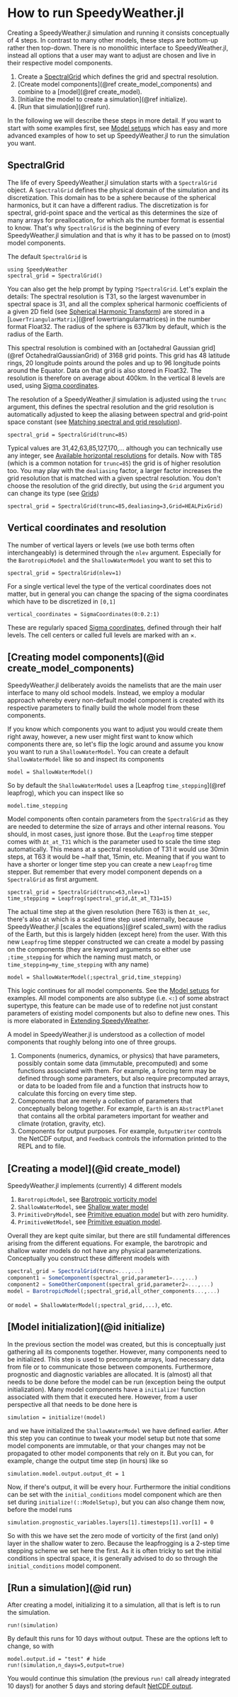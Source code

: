 # How to run SpeedyWeather.jl

Creating a SpeedyWeather.jl simulation and running it consists conceptually of 4 steps.
In contrast to many other models, these steps are bottom-up rather then top-down.
There is no monolithic interface to SpeedyWeather.jl, instead all options that a
user may want to adjust are chosen and live in their respective model components.

1. Create a [SpectralGrid](@ref) which defines the grid and spectral resolution.
2. [Create model components](@ref create_model_components) and combine to a [model](@ref create_model).
3. [Initialize the model to create a simulation](@ref initialize).
4. [Run that simulation](@ref run).

In the following we will describe these steps in more detail.
If you want to start with some examples first, see [Model setups](@ref)
which has easy and more advanced examples of how to set up
SpeedyWeather.jl to run the simulation you want.

## SpectralGrid

The life of every SpeedyWeather.jl simulation starts with a `SpectralGrid` object.
A `SpectralGrid` defines the physical domain of the simulation and its discretization.
This domain has to be a sphere because of the spherical harmonics, but it can have a different radius.
The discretization is for spectral, grid-point space and the vertical as this determines the size of many
arrays for preallocation, for which als the number format is essential to know.
That's why `SpectralGrid` is the beginning of every SpeedyWeather.jl simulation and that is why
it has to be passed on to (most) model components.

The default `SpectralGrid` is

```@example howto
using SpeedyWeather
spectral_grid = SpectralGrid()
```
You can also get the help prompt by typing `?SpectralGrid`.
Let's explain the details: The spectral resolution is T31, so the largest
wavenumber in spectral space is 31, and all the complex spherical harmonic
coefficients of a given 2D field (see [Spherical Harmonic Transform](@ref))
are stored in a [`LowerTriangularMatrix`](@ref lowertriangularmatrices)
in the number format Float32. The radius of the sphere is
6371km by default, which is the radius of the Earth.

This spectral resolution is combined with an
[octahedral Gaussian grid](@ref OctahedralGaussianGrid) of 3168 grid points.
This grid has 48 latitude rings, 20 longitude points around the poles
and up to 96 longitude points around the Equator. Data on that
grid is also stored in Float32. The resolution is therefore on average about 400km.
In the vertical 8 levels are used, using [Sigma coordinates](@ref).

The resolution of a SpeedyWeather.jl simulation is adjusted using the
`trunc` argument, this defines the spectral resolution and the grid
resolution is automatically adjusted to keep the aliasing between
spectral and grid-point space constant (see [Matching spectral and grid resolution](@ref)).
```@example howto
spectral_grid = SpectralGrid(trunc=85)
```
Typical values are 31,42,63,85,127,170,... although you can technically
use any integer, see [Available horizontal resolutions](@ref) for details.
Now with T85 (which is a common notation for `trunc=85`) the grid
is of higher resolution too. You may play with the `dealiasing` factor,
a larger factor increases the grid resolution that is matched with a given
spectral resolution. You don't choose the resolution of the grid directly,
but using the `Grid` argument you can change its type (see [Grids](@ref))
```@example howto
spectral_grid = SpectralGrid(trunc=85,dealiasing=3,Grid=HEALPixGrid)
```

## Vertical coordinates and resolution

The number of vertical layers or levels (we use both terms often interchangeably)
is determined through the `nlev` argument. Especially for the
`BarotropicModel` and the `ShallowWaterModel` you want to set this to
```@example howto
spectral_grid = SpectralGrid(nlev=1)
```
For a single vertical level the type of the vertical coordinates does not matter,
but in general you can change the spacing of the sigma coordinates
which have to be discretized in ``[0,1]``
```@example howto
vertical_coordinates = SigmaCoordinates(0:0.2:1)
```
These are regularly spaced [Sigma coordinates](@ref), defined through their half levels.
The cell centers or called full levels are marked with an ×.

## [Creating model components](@id create_model_components)

SpeedyWeather.jl deliberately avoids the namelists that are the main
user interface to many old school models. Instead, we employ a modular approach
whereby every non-default model component is created with its respective
parameters to finally build the whole model from these components.

If you know which components you want to adjust you would create them right away,
however, a new user might first want to know which components there are,
so let's flip the logic around and assume you know you want to run a `ShallowWaterModel`.
You can create a default `ShallowWaterModel` like so and inspect its components
```@example howto
model = ShallowWaterModel()
```

So by default the `ShallowWaterModel` uses a [Leapfrog `time_stepping`](@ref leapfrog),
which you can inspect like so
```@example howto
model.time_stepping
```

Model components often contain parameters from the `SpectralGrid` as they are needed
to determine the size of arrays and other internal reasons. You should, in most cases,
just ignore those. But the `Leapfrog` time stepper comes with `Δt_at_T31` which
is the parameter used to scale the time step automatically. This means at a spectral
resolution of T31 it would use 30min steps, at T63 it would be ~half that, 15min, etc.
Meaning that if you want to have a shorter or longer time step you can create a new
`Leapfrog` time stepper. But remember that every model component depends on a
`SpectralGrid` as first argument.
```@example howto
spectral_grid = SpectralGrid(trunc=63,nlev=1)
time_stepping = Leapfrog(spectral_grid,Δt_at_T31=15)
```
The actual time step at the given resolution (here T63) is then `Δt_sec`, there's
also `Δt` which is a scaled time step used internally, because SpeedyWeather.jl
[scales the equations](@ref scaled_swm) with the radius of the Earth,
but this is largely hidden (except here) from the user. With this new 
`Leapfrog` time stepper constructed we can create a model by passing
on the components (they are keyword arguments so either use `;time_stepping`
for which the naming must match, or `time_stepping=my_time_stepping` with
any name)
```@example howto
model = ShallowWaterModel(;spectral_grid,time_stepping)
```
This logic continues for all model components. See the [Model setups](@ref)
for examples. All model components are also subtype (i.e. `<:`) of
some abstract supertype, this feature can be made use of to redefine
not just constant parameters of existing model components but also
to define new ones. This is more elaborated in [Extending SpeedyWeather](@ref).

A model in SpeedyWeather.jl is understood as a collection of model components that
roughly belong into one of three groups. 

1. Components (numerics, dynamics, or physics) that have parameters, possibly contain some data (immutable, precomputed) and some functions associated with them. For example, a forcing term may be defined through some parameters, but also require precomputed arrays, or data to be loaded from file and a function that instructs how to calculate this forcing on every time step.
2. Components that are merely a collection of parameters that conceptually belong together. For example, `Earth` is an `AbstractPlanet` that contains all the orbital parameters important for weather and climate (rotation, gravity, etc).
3. Components for output purposes. For example, `OutputWriter` controls the NetCDF output, and `Feedback` controls the information printed to the REPL and to file.

## [Creating a model](@id create_model)

SpeedyWeather.jl implements (currently) 4 different models

1. `BarotropicModel`, see [Barotropic vorticity model](@ref)
2. `ShallowWaterModel`, see [Shallow water model](@ref)
3. `PrimitiveDryModel`, see [Primitive equation model](@ref) but with zero humidity.
4. `PrimitiveWetModel`, see [Primitive equation model](@ref).

Overall they are kept quite similar, but there are still fundamental
differences arising from the different equations. For example,
the barotropic and shallow water models do not have any physical
parameterizations. Conceptually you construct these different models with

```julia
spectral_grid = SpectralGrid(trunc=...,...)
component1 = SomeComponent(spectral_grid,parameter1=...,...)
component2 = SomeOtherComponent(spectral_grid,parameter2=...,...)
model = BarotropicModel(;spectral_grid,all_other_components...,...)
```
or `model = ShallowWaterModel(;spectral_grid,...)`, etc.

## [Model initialization](@id initialize)

In the previous section the model was created, but this is conceptually
just gathering all its components together. However, many components
need to be initialized. This step is used to precompute arrays,
load necessary data from file or to communicate those between components.
Furthermore, prognostic and diagnostic variables are allocated.
It is (almost) all that needs to be done before the model can be run
(exception being the output initialization). Many model components
have a `initialize!` function associated with them that it executed here.
However, from a user perspective all that needs to be done here is
```@example howto
simulation = initialize!(model)
```
and we have initialized the `ShallowWaterModel` we have defined earlier.
After this step you can continue to tweak your model setup but note that
some model components are immutable, or that your changes may not be
propagated to other model components that rely on it. But you can, for
example, change the output time step (in hours) like so
```@example howto
simulation.model.output.output_dt = 1
```
Now, if there's output, it will be every hour. Furthermore the initial
conditions can be set with the `initial_conditions` model component
which are then set during `initialize!(::ModelSetup)`, but you can also
change them now, before the model runs
```@example howto
simulation.prognostic_variables.layers[1].timesteps[1].vor[1] = 0
```
So with this we have set the zero mode of vorticity of the first (and only)
layer in the shallow water to zero. Because the leapfrogging is a 2-step
time stepping scheme we set here the first. As it is often tricky
to set the initial conditions in spectral space, it is generally advised
to do so through the `initial_conditions` model component.

## [Run a simulation](@id run)

After creating a model, initializing it to a simulation, all that is left
is to run the simulation.
```@example howto
run!(simulation)
```
By default this runs for 10 days without output. These are the options left
to change, so with
```@example howto
model.output.id = "test" # hide
run!(simulation,n_days=5,output=true)
```
You would continue this simulation (the previous `run!` call already integrated
10 days!) for another 5 days and storing default [NetCDF output](@ref).